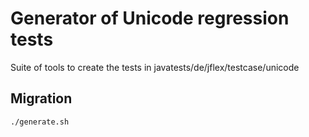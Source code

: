 # Generator of Unicode regression tests

Suite of tools to create the tests in javatests/de/jflex/testcase/unicode

## Migration

```shell script
./generate.sh
```
